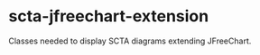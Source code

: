 scta-jfreechart-extension
=========================

Classes needed to display SCTA diagrams extending JFreeChart.
